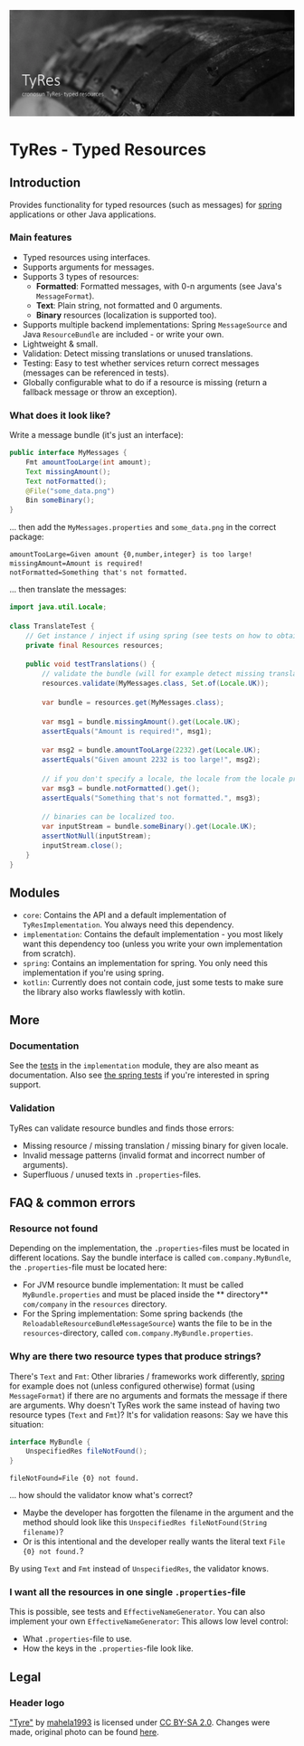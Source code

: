 ![Header Logo](imgs/header_logo.webp)

# TyRes - Typed Resources

## Introduction

Provides functionality for typed resources (such as messages) for [spring](https://spring.io/) applications or other
Java applications.

### Main features

* Typed resources using interfaces.
* Supports arguments for messages.
* Supports 3 types of resources:
    * **Formatted**: Formatted messages, with 0-n arguments (see Java's `MessageFormat`).
    * **Text**: Plain string, not formatted and 0 arguments.
    * **Binary** resources (localization is supported too).
* Supports multiple backend implementations: Spring `MessageSource` and Java `ResourceBundle` are included - or write
  your own.
* Lightweight & small.
* Validation: Detect missing translations or unused translations.
* Testing: Easy to test whether services return correct messages (messages can be referenced in tests).
* Globally configurable what to do if a resource is missing (return a fallback message or throw an exception).

### What does it look like?

Write a message bundle (it's just an interface):

```java
public interface MyMessages {
    Fmt amountTooLarge(int amount);
    Text missingAmount();
    Text notFormatted();
    @File("some_data.png")
    Bin someBinary();
}
```

... then add the `MyMessages.properties` and `some_data.png` in the correct package:

```properties
amountTooLarge=Given amount {0,number,integer} is too large!
missingAmount=Amount is required!
notFormatted=Something that's not formatted.
```

... then translate the messages:

```java
import java.util.Locale;

class TranslateTest {
    // Get instance / inject if using spring (see tests on how to obtain an instance).
    private final Resources resources;

    public void testTranslations() {
        // validate the bundle (will for example detect missing translations).
        resources.validate(MyMessages.class, Set.of(Locale.UK));
        
        var bundle = resources.get(MyMessages.class);
        
        var msg1 = bundle.missingAmount().get(Locale.UK);
        assertEquals("Amount is required!", msg1);

        var msg2 = bundle.amountTooLarge(2232).get(Locale.UK);
        assertEquals("Given amount 2232 is too large!", msg2);

        // if you don't specify a locale, the locale from the locale provider is taken.
        var msg3 = bundle.notFormatted().get();
        assertEquals("Something that's not formatted.", msg3);

        // binaries can be localized too.
        var inputStream = bundle.someBinary().get(Locale.UK);
        assertNotNull(inputStream);
        inputStream.close();
    }
}
```

## Modules

* `core`: Contains the API and a default implementation of `TyResImplementation`. You always need this dependency.
* `implementation`: Contains the default implementation - you most likely want this dependency too (unless you write
  your own
  implementation from scratch).
* `spring`: Contains an implementation for spring. You only need this implementation if you're using spring.
* `kotlin`: Currently does not contain code, just some tests to make sure the library also works flawlessly with kotlin.

## More

### Documentation

See the [tests](implementation/src/test/java/com/github/cronosun/tyres/implementation/README.md) in the `implementation`
module, they are
also meant as documentation. Also
see [the spring tests](spring/src/test/java/com/github/cronosun/tyres/spring/README.md) if you're interested in spring
support.

### Validation

TyRes can validate resource bundles and finds those errors:

* Missing resource / missing translation / missing binary for given locale.
* Invalid message patterns (invalid format and incorrect number of arguments).
* Superfluous / unused texts in `.properties`-files.

## FAQ & common errors

### Resource not found

Depending on the implementation, the `.properties`-files must be located in different locations. Say the bundle
interface is called `com.company.MyBundle`, the `.properties`-file must be located here:

* For JVM resource bundle implementation: It must be called `MyBundle.properties` and must be placed inside the **
  directory** `com/company` in the `resources` directory.
* For the Spring implementation: Some spring backends (the `ReloadableResourceBundleMessageSource`) wants the file to be
  in the `resources`-directory, called `com.company.MyBundle.properties`.

### Why are there two resource types that produce strings?

There's `Text` and `Fmt`: Other libraries / frameworks work differently, [spring](https://spring.io/) for example
does not (unless configured otherwise) format (using `MessageFormat`) if there are no arguments and formats the message
if there are arguments. Why doesn't TyRes work the same instead of having two resource types (`Text` and `Fmt`)?
It's for validation reasons: Say we have this situation:

```java
interface MyBundle {
    UnspecifiedRes fileNotFound();
}
```

```properties
fileNotFound=File {0} not found.
```

... how should the validator know what's correct?

* Maybe the developer has forgotten the filename in the argument and the method should look like
  this `UnspecifiedRes fileNotFound(String filename)`?
* Or is this intentional and the developer really wants the literal text `File {0} not found.`?

By using `Text` and `Fmt` instead of `UnspecifiedRes`, the validator knows.

### I want all the resources in one single `.properties`-file

This is possible, see tests and `EffectiveNameGenerator`. You can also implement your own `EffectiveNameGenerator`: This
allows low level control:

* What `.properties`-file to use.
* How the keys in the `.properties`-file look like.

## Legal

### Header logo

["Tyre"](https://www.flickr.com/photos/9937638@N02/5698711393) by [mahela1993](https://www.flickr.com/photos/9937638@N02) is licensed under [CC BY-SA 2.0](https://creativecommons.org/licenses/by-sa/2.0/). Changes were made, original photo can be found [here](https://www.flickr.com/photos/9937638@N02/5698711393).



